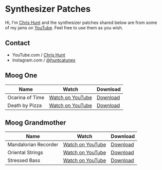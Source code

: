 # Synthesizer Patches

Hi, I'm [Chris Hunt](https://www.youtube.com/c/ChrisHuntTunes) and the
synthesizer patches shared below are from some of my jams on
[YouTube](https://www.youtube.com/c/ChrisHuntTunes). Feel free to use them as
you wish.

## Contact

- YouTube.com / [Chris Hunt](https://www.youtube.com/c/ChrisHuntTunes)
- Instagram.com / [@huntcatunes](https://instagram.com/huntcatunes)

## Moog One

| Name            | Watch                                                          | Download                                                                                                |
| ---             | ---                                                            | ---                                                                                                     |
| Ocarina of Time | [Watch on YouTube](https://youtu.be/Q9k3vyJmHGk)               | [Download](https://raw.githubusercontent.com/chrishunt/patches/master/moog-one/OCARINA%20OF%20TIME.m1p) |
| Death by Pizza  | [Watch on YouTube](https://youtu.be/dW3gNqny-oM)               | [Download](https://raw.githubusercontent.com/chrishunt/patches/master/moog-one/DEATH%20BY%20PIZZA.m1p)  |

## Moog Grandmother

| Name                 | Watch                                            | Download                                                                                                           |
| ---                  | ---                                              | ---                                                                                                                |
| Mandalorian Recorder | [Watch on YouTube](https://youtu.be/6egHCW57OdA) | [Download](https://raw.githubusercontent.com/chrishunt/patches/master/moog-grandmother/Mandalorian%20Recorder.png) |
| Oriental Strings     | [Watch on YouTube](https://youtu.be/MZF7iQ-x4jU) | [Download](https://raw.githubusercontent.com/chrishunt/patches/master/moog-grandmother/Oriental%20Strings.png)     |
| Stressed Bass        | [Watch on YouTube](https://youtu.be/CWRDGpsxkaY) | [Download](https://raw.githubusercontent.com/chrishunt/patches/master/moog-grandmother/Stressed%20Bass.png)        |
